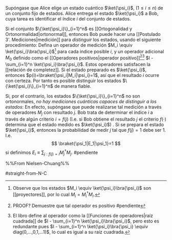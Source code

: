 Supóngase que Alice elige un estado cuántico $\ket{\psi_i}$, $(1\leq i\leq n)$ de un conjunto fijo de estados. Alice entrega el estado $\ket{\psi_i}$ a Bob, cuya tarea es identificar el índice $i$ del conjunto de estados.

Si el conjunto $\{\ket{\psi_i}\}_{i=1}^n$ es [[Ortogonalidad y Ortonormalidad|ortonormal]], entonces Bob puede hacer una [[Postulado 3'. Mediciones|medición]] para _distinguir_ los estados, usando el siguiente procedimiento:
Defina un operador de medición $M_i \equiv \ket{\psi_i}\bra{\psi_i}$[^1]  para cada índice posible $i$, y un operador adicional $M_0$ definido como el [[Operadores positivos|operador positivo]][^2][^3] $I - \sum_{i=1}^n  \ket{\psi_i}\bra{\psi_i}$. Estos operadores satisfacen la [[relación de completez]]. Si el estado preparado es $\ket{\psi_i}$, entonces $p(i)=\braket{\psi_i|M_i|\psi_i}=1$, así que el resultado $i$ ocurre con certeza. Por tanto es posible distinguir los estados $\{\ket{\psi_i}\}_{i=1}^n$ de manera fiable.

Si, por el contrario, los estados $\{\ket{\psi_i}\}_{i=1}^n$ no son ortonormales, _no hay mediciones cuánticas capaces de distinguir a los estados_: En efecto, supóngase que puede realizarse tal medición a través de operadores $M_j$ con resultado $j$. Bob trata de determinar el índice $i$ a través de algún criterio $i=f(j)$ (I.e. si Bob obtiene el resultado $j$ el criterio $f(\cdot)$ determina que el estado medido es $\ket{\psi_i}$) . Si se prepara el estado $\ket{\psi_i}$, entonces la probabilidad de medir $j$ tal que $f(j)=1$ debe ser $1$. I.e. 
$$
\braket{\psi_1|E_1|\psi_1}=1
$$si definimos $E_i \equiv \sum_{j:f(j)=i} M_j^\dagger M_j$.  #pendiente 

[^1]: Observe que los estados $M_i \equiv \ket{\psi_i}\bra{\psi_i}$ son [[proyectores]], por lo cual $M_i = M_i^\dagger M_i$.
[^2]: PROOF? Demuestre que tal operador es positivo #pendiente 
[^3]: El libro define al operador como la [[Funciones de operadores|raíz cuadrada]] de $I - \sum_{i=1}^n  \ket{\psi_i}\bra{\psi_i}$, pero esto es redundante pues $I - \sum_{i=1}^n  \ket{\psi_i}\bra{\psi_i} \equiv diag(0,...,0,1,...1)$, lo cual es igual a su raíz cuadrada.


%%From Nielsen-Chuang%%

#straight-from-N-C 